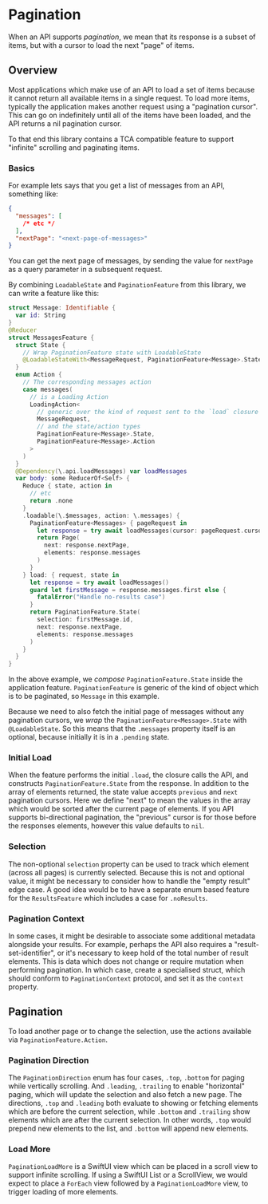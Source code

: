 # Pagination

When an API supports _pagination_, we mean that its response is a subset of items, but with a cursor to load the next "page" of items.

## Overview

Most applications which make use of an API to load a set of items because it cannot return all available items in a single request. To load more items, typically the application makes another request using a "pagination cursor". This can go on indefinitely until all of the items have been loaded, and the API returns a nil pagination cursor.

To that end this library contains a TCA compatible feature to support "infinite" scrolling and paginating items.

### Basics

For example lets says that you get a list of messages from an API, something like:

  ```json
  {
    "messages": [
      /* etc */
    ],
    "nextPage": "<next-page-of-messages>"
  }
  ```

You can get the next page of messages, by sending the value for `nextPage` as a query parameter in a subsequent request.

By combining `LoadableState` and `PaginationFeature` from this library, we can write a feature like this:

```swift
struct Message: Identifiable {
  var id: String
}
@Reducer
struct MessagesFeature {
  struct State {
    // Wrap PaginationFeature state with LoadableState
    @LoadableStateWith<MessageRequest, PaginationFeature<Message>.State> var messages
  }
  enum Action {
    // The corresponding messages action
    case messages(
      // is a Loading Action
      LoadingAction<
        // generic over the kind of request sent to the `load` closure
        MessageRequest,
        // and the state/action types
        PaginationFeature<Message>.State,
        PaginationFeature<Message>.Action
      >
    )
  }
  @Dependency(\.api.loadMessages) var loadMessages
  var body: some ReducerOf<Self> {
    Reduce { state, action in
      // etc
      return .none
    }
    .loadable(\.$messages, action: \.messages) {
      PaginationFeature<Messages> { pageRequest in
        let response = try await loadMessages(cursor: pageRequest.cursor)
        return Page(
          next: response.nextPage,
          elements: response.messages
        )
      }
    } load: { request, state in
      let response = try await loadMessages()
      guard let firstMessage = response.messages.first else {
        fatalError("Handle no-results case")
      }
      return PaginationFeature.State(
        selection: firstMessage.id,
        next: response.nextPage,
        elements: response.messages
      )
    }
  }
}
```

In the above example, we _compose_ `PaginationFeature.State` inside the application feature. `PaginationFeature` is generic of the kind of object which is to be paginated, so `Message` in this example.

Because we need to also fetch the initial page of messages without any pagination cursors, we _wrap_ the `PaginationFeature<Message>.State` with `@LoadableState`. So this means that the `.messages` property itself is an optional, because initially it is in a `.pending` state.

### Initial Load

When the feature performs the initial `.load`, the closure calls the API, and constructs `PaginationFeature.State` from the response. In addition to the array of elements returned, the state value accepts `previous` and `next` pagination cursors. Here we define "next" to mean the values in the array which would be sorted after the current page of elements. If you API supports bi-directional pagination, the "previous" cursor is for those before the responses elements, however this value defaults to `nil`.

### Selection

The non-optional `selection` property can be used to track which element (across all pages) is currently selected. Because this is not and optional value, it might be necessary to consider how to handle the "empty result" edge case. A good idea would be to have a separate enum based feature for the `ResultsFeature` which includes a case for `.noResults`.

### Pagination Context

In some cases, it might be desirable to associate some additional metadata alongside your results. For example, perhaps the API also requires a "result-set-identifier", or it's necessary to keep hold of the total number of result elements. This is data which does not change or require mutation when performing pagination. In which case, create a specialised struct, which should conform to ``PaginationContext`` protocol, and set it as the `context` property.

## Pagination

To load another page or to change the selection, use the actions available via `PaginationFeature.Action`.

### Pagination Direction

The ``PaginationDirection`` enum has four cases, `.top`, `.bottom` for paging while vertically scrolling. And `.leading`, `.trailing` to enable "horizontal" paging, which will update the selection and also fetch a new page. The directions, `.top` and `.leading` both evaluate to showing or fetching elements which are before the current selection, while `.bottom` and `.trailing` show elements which are after the current selection. In other words, `.top` would prepend new elements to the list, and `.bottom` will append new elements.

### Load More

``PaginationLoadMore`` is a SwiftUI view which can be placed in a scroll view to support infinite scrolling. If using a SwiftUI List or a ScrollView, we would expect to place a `ForEach` view followed by a ``PaginationLoadMore`` view, to trigger loading of more elements.
